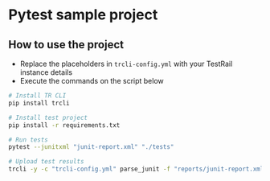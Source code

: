 # Pytest sample project

## How to use the project

- Replace the placeholders in `trcli-config.yml` with your TestRail instance details
- Execute the commands on the script below

```sh
# Install TR CLI
pip install trcli

# Install test project
pip install -r requirements.txt

# Run tests
pytest --junitxml "junit-report.xml" "./tests"

# Upload test results
trcli -y -c "trcli-config.yml" parse_junit -f "reports/junit-report.xml"
```